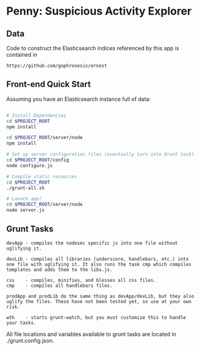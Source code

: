 # Penny: Suspicious Activity Explorer

## Data

Code to construct the Elasticsearch indices referenced by this app is contained in 

    https://github.com/gophronesis/ernest

## Front-end Quick Start

Assuming you have an Elasticsearch instance full of data:

```bash

# Install Dependencies
cd $PROJECT_ROOT
npm install

cd $PROJECT_ROOT/server/node
npm install

# Set up server configuration files (eventually turn into Grunt task)
cd $PROJECT_ROOT/config
node configure.js

# Compile static resources 
cd $PROJECT_ROOT
./grunt-all.sh

# Launch app!
cd $PROJECT_ROOT/server/node
node server.js

```

## Grunt Tasks

```
devApp - compiles the nodesec specific js into one file without uglifying it.

devLib - compiles all libraries (underscore, handlebars, etc.) into one file with uglifying it. It also runs the task cmp which compiles templates and adds them to the libs.js.

css    - compiles, minifies, and blesses all css files.
cmp    - compiles all handlebars files.

prodApp and prodLib do the same thing as devApp/devLib, but they also uglify the files. These have not been tested yet, so use at your own risk.

wth    - starts grunt-watch, but you must customize this to handle your tasks.
```

All file locations and variables available to grunt tasks are located in ./grunt.config.json.
